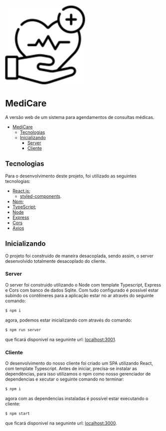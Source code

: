 ![medicare](https://github.com/Biahellens/medicCare/blob/main/public/favicon.svg)
#  MediCare

A versão web de um sistema para agendamentos de consultas médicas.

- [MediCare](#VagaKey)
  - [Tecnologias](#tecnologias)
  - [Inicializando](#inicializando)
    - [Server](#server)
    - [Cliente](#cliente)


## Tecnologias
Para o desenvolvimento deste projeto, foi utilizado as seguintes tecnologias:

- [React.js](https://react.dev/);
  - [styled-components](https://styled-components.com/).
- [Npm](https://www.npmjs.com/);
- [TypeScript](https://www.typescriptlang.org/);
- [Node](https://nodejs.org/en)
- [Express](https://expressjs.com/pt-br/)
- [Cors](https://developer.mozilla.org/pt-BR/docs/Web/HTTP/CORS)
- [Axios](https://axios-http.com/ptbr/docs/intro)

## Inicializando

O projeto foi construido de maneira desacoplada, sendo assim, o server desenvolvido totalmente desacoplado do cliente.

### Server

O server foi construido utilizando o Node com template Typescript, Express e Cors com banco de dados Sqlite. Com tudo configurado é possível estar subindo os contêineres para a aplicação estar no ar através do seguinte comando:

```bash
$ npm i
```

agora, podemos estar inicializando com através do comando:

```bash
$ npm run server
```

que ficará disponivel na seguninte url: [localhost:3001](http://localhost:3001).

### Cliente
O desenvolvimento do nosso cliente foi criado um SPA utilizando React, com template Typescript. Antes de iniciar, precisa-se instalar as dependências, para isso utilizamos o npm como nosso gerenciador de dependencias e xecutar o seguinte comando no terminar:

```bash
$ npm i
```

agora com as dependencias instaladas é possível estar executando o cliente:

```bash
$ npm start
```

que ficará disponivel na seguninte url: [localhost:3000](http://localhost:3000).
